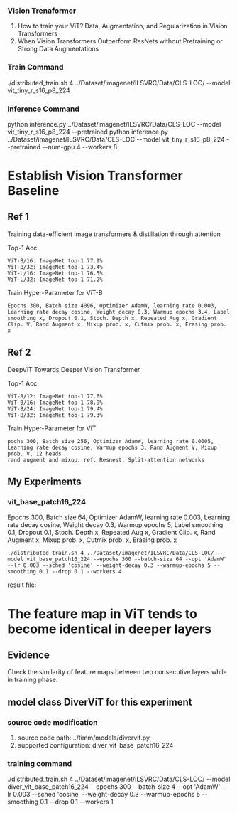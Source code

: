 
### Vision Trenaformer
1. How to train your ViT? Data, Augmentation, and Regularization in Vision Transformers
2. When Vision Transformers Outperform ResNets without Pretraining or Strong Data Augmentations

### Train Command
./distributed_train.sh 4 ../Dataset/imagenet/ILSVRC/Data/CLS-LOC/ --model vit_tiny_r_s16_p8_224

### Inference Command
python inference.py ../Dataset/imagenet/ILSVRC/Data/CLS-LOC --model vit_tiny_r_s16_p8_224 --pretrained
python inference.py ../Dataset/imagenet/ILSVRC/Data/CLS-LOC --model vit_tiny_r_s16_p8_224 --pretrained --num-gpu 4 --workers 8

# Establish Vision Transformer Baseline
## Ref 1
Training data-efficient image transformers & distillation through attention

Top-1 Acc.
```
ViT-B/16: ImageNet top-1 77.9%
ViT-B/32: ImageNet top-1 73.4%
ViT-L/16: ImageNet top-1 76.5%
ViT-L/32: ImageNet top-1 71.2%
```
Train Hyper-Parameter for ViT-B
```
Epochs 300, Batch size 4096, Optimizer AdamW, learning rate 0.003, Learning rate decay cosine, Weight decay 0.3, Warmup epochs 3.4, Label smoothing x, Dropout 0.1, Stoch. Depth x, Repeated Aug x, Gradient Clip. V, Rand Augment x, Mixup prob. x, Cutmix prob. x, Erasing prob. x
```
## Ref 2
DeepViT Towards Deeper Vision Transformer

Top-1 Acc.
```
ViT-B/12: ImageNet top-1 77.6%
ViT-B/16: ImageNet top-1 78.9%
ViT-B/24: ImageNet top-1 79.4%
ViT-B/32: ImageNet top-1 79.3%
```
Train Hyper-Parameter for ViT
```
pochs 300, Batch size 256, Optimizer AdamW, learning rate 0.0005, Learning rate decay cosine, Warmup epochs 3, Rand Augment V, Mixup prob. V, 12 heads
rand augment and mixup: ref: Resnest: Split-attention networks
```
## My Experiments
### vit_base_patch16_224
Epochs 300, Batch size 64, Optimizer AdamW, learning rate 0.003, Learning rate decay cosine, Weight decay 0.3, Warmup epochs 5, Label smoothing 0.1, Dropout 0.1, Stoch. Depth x, Repeated Aug x, Gradient Clip. x, Rand Augment x, Mixup prob. x, Cutmix prob. x, Erasing prob. x
```
./distributed_train.sh 4 ../Dataset/imagenet/ILSVRC/Data/CLS-LOC/ --model vit_base_patch16_224 --epochs 300 --batch-size 64 --opt 'AdamW' --lr 0.003 --sched 'cosine' --weight-decay 0.3 --warmup-epochs 5 --smoothing 0.1 --drop 0.1 --workers 4
```
result file:

# The feature map in ViT tends to become identical in deeper layers
## Evidence
Check the similarity of feature maps between two consecutive layers while in training phase.
## model class DiverViT for this experiment
### source code modification
1. source code path: ../timm/models/divervit.py
2. supported configuration: diver_vit_base_patch16_224
### training command
./distributed_train.sh 4 ../Dataset/imagenet/ILSVRC/Data/CLS-LOC/ --model diver_vit_base_patch16_224 --epochs 300 --batch-size 4 --opt 'AdamW' --lr 0.003 --sched 'cosine' --weight-decay 0.3 --warmup-epochs 5 --smoothing 0.1 --drop 0.1 --workers 1
